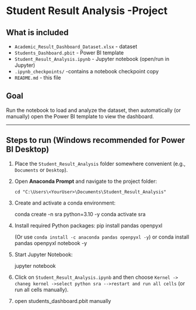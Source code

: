 # Student Result Analysis -Project

## What is included
- `Academic_Result_Dashboard_Dataset.xlsx` - dataset
- `Students_Dashboard.pbit` - Power BI template
- `Student_Result_Analysis.ipynb` - Jupyter notebook (open/run in Jupyter)
- `.ipynb_checkpoints/` -contains a notebook checkpoint copy
- `README.md` - this file

## Goal
Run the notebook to load and analyze the dataset, then automatically (or manually) open the Power BI template to view the dashboard.

---

## Steps to run (Windows recommended for Power BI Desktop)

1. Place the `Student_Result_Analysis` folder somewhere convenient (e.g., `Documents` or `Desktop`).

2. Open **Anaconda Prompt** and navigate to the project folder:
   ```
   cd "C:\Users\<YourUser>\Documents\Student_Result_Analysis"
   ```

3. Create and activate a conda environment:

   conda create -n sra python=3.10 -y
   conda activate sra 


4. Install required Python packages:
   pip install pandas openpyxl

   (Or use `conda install -c anaconda pandas openpyxl -y`)
   or
   conda install pandas openpyxl notebook -y

5. Start Jupyter Notebook:

   jupyter notebook

6. Click on `Student_Result_Analysis.ipynb` and then choose `Kernel -> chaneg kernel ->select python sra -->restart and run all cells` (or run all cells manually).

7. open students_dashboard.pbit manually


